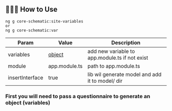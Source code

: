 ## 👨🏻‍🏫 How to Use

```
ng g core-schematic:site-variables
or
ng g core-schematic:var
```

| Param           | Value                                   | Description                                     |
| --------------- | --------------------------------------- | ----------------------------------------------- |
| variables       | [object](/src/site-variables/schema.ts) | add new variable to app.module.ts if not exist  |
| module          | app.module.ts                           | path to app.module.ts                           |
| insertInterface | true                                    | lib wil generate model and add it to model/ dir |

### First you will need to pass a questionnaire to generate an object (variables)
